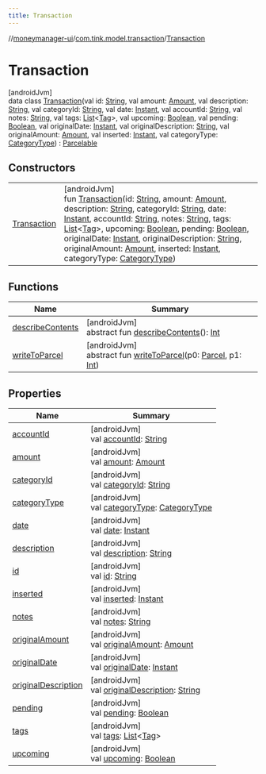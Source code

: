 ```yaml
---
title: Transaction
---
```

//[moneymanager-ui](../../../index.html)/[com.tink.model.transaction](../index.html)/[Transaction](index.html)



# Transaction



[androidJvm]\
data class [Transaction](index.html)(val id: [String](https://kotlinlang.org/api/latest/jvm/stdlib/kotlin/-string/index.html), val amount: [Amount](../../com.tink.model.misc/-amount/index.html), val description: [String](https://kotlinlang.org/api/latest/jvm/stdlib/kotlin/-string/index.html), val categoryId: [String](https://kotlinlang.org/api/latest/jvm/stdlib/kotlin/-string/index.html), val date: [Instant](https://developer.android.com/reference/kotlin/java/time/Instant.html), val accountId: [String](https://kotlinlang.org/api/latest/jvm/stdlib/kotlin/-string/index.html), val notes: [String](https://kotlinlang.org/api/latest/jvm/stdlib/kotlin/-string/index.html), val tags: [List](https://kotlinlang.org/api/latest/jvm/stdlib/kotlin.collections/-list/index.html)&lt;[Tag](../-tag/index.html)&gt;, val upcoming: [Boolean](https://kotlinlang.org/api/latest/jvm/stdlib/kotlin/-boolean/index.html), val pending: [Boolean](https://kotlinlang.org/api/latest/jvm/stdlib/kotlin/-boolean/index.html), val originalDate: [Instant](https://developer.android.com/reference/kotlin/java/time/Instant.html), val originalDescription: [String](https://kotlinlang.org/api/latest/jvm/stdlib/kotlin/-string/index.html), val originalAmount: [Amount](../../com.tink.model.misc/-amount/index.html), val inserted: [Instant](https://developer.android.com/reference/kotlin/java/time/Instant.html), val categoryType: [CategoryType](../-category-type/index.html)) : [Parcelable](https://developer.android.com/reference/kotlin/android/os/Parcelable.html)



## Constructors


| | |
|---|---|
| [Transaction](-transaction.html) | [androidJvm]<br>fun [Transaction](-transaction.html)(id: [String](https://kotlinlang.org/api/latest/jvm/stdlib/kotlin/-string/index.html), amount: [Amount](../../com.tink.model.misc/-amount/index.html), description: [String](https://kotlinlang.org/api/latest/jvm/stdlib/kotlin/-string/index.html), categoryId: [String](https://kotlinlang.org/api/latest/jvm/stdlib/kotlin/-string/index.html), date: [Instant](https://developer.android.com/reference/kotlin/java/time/Instant.html), accountId: [String](https://kotlinlang.org/api/latest/jvm/stdlib/kotlin/-string/index.html), notes: [String](https://kotlinlang.org/api/latest/jvm/stdlib/kotlin/-string/index.html), tags: [List](https://kotlinlang.org/api/latest/jvm/stdlib/kotlin.collections/-list/index.html)&lt;[Tag](../-tag/index.html)&gt;, upcoming: [Boolean](https://kotlinlang.org/api/latest/jvm/stdlib/kotlin/-boolean/index.html), pending: [Boolean](https://kotlinlang.org/api/latest/jvm/stdlib/kotlin/-boolean/index.html), originalDate: [Instant](https://developer.android.com/reference/kotlin/java/time/Instant.html), originalDescription: [String](https://kotlinlang.org/api/latest/jvm/stdlib/kotlin/-string/index.html), originalAmount: [Amount](../../com.tink.model.misc/-amount/index.html), inserted: [Instant](https://developer.android.com/reference/kotlin/java/time/Instant.html), categoryType: [CategoryType](../-category-type/index.html)) |


## Functions


| Name | Summary |
|---|---|
| [describeContents](../../com.tink.service.provider/-provider-filter/index.html#-1578325224%2FFunctions%2F1000845458) | [androidJvm]<br>abstract fun [describeContents](../../com.tink.service.provider/-provider-filter/index.html#-1578325224%2FFunctions%2F1000845458)(): [Int](https://kotlinlang.org/api/latest/jvm/stdlib/kotlin/-int/index.html) |
| [writeToParcel](../../com.tink.service.provider/-provider-filter/index.html#-1754457655%2FFunctions%2F1000845458) | [androidJvm]<br>abstract fun [writeToParcel](../../com.tink.service.provider/-provider-filter/index.html#-1754457655%2FFunctions%2F1000845458)(p0: [Parcel](https://developer.android.com/reference/kotlin/android/os/Parcel.html), p1: [Int](https://kotlinlang.org/api/latest/jvm/stdlib/kotlin/-int/index.html)) |


## Properties


| Name | Summary |
|---|---|
| [accountId](account-id.html) | [androidJvm]<br>val [accountId](account-id.html): [String](https://kotlinlang.org/api/latest/jvm/stdlib/kotlin/-string/index.html) |
| [amount](amount.html) | [androidJvm]<br>val [amount](amount.html): [Amount](../../com.tink.model.misc/-amount/index.html) |
| [categoryId](category-id.html) | [androidJvm]<br>val [categoryId](category-id.html): [String](https://kotlinlang.org/api/latest/jvm/stdlib/kotlin/-string/index.html) |
| [categoryType](category-type.html) | [androidJvm]<br>val [categoryType](category-type.html): [CategoryType](../-category-type/index.html) |
| [date](date.html) | [androidJvm]<br>val [date](date.html): [Instant](https://developer.android.com/reference/kotlin/java/time/Instant.html) |
| [description](description.html) | [androidJvm]<br>val [description](description.html): [String](https://kotlinlang.org/api/latest/jvm/stdlib/kotlin/-string/index.html) |
| [id](id.html) | [androidJvm]<br>val [id](id.html): [String](https://kotlinlang.org/api/latest/jvm/stdlib/kotlin/-string/index.html) |
| [inserted](inserted.html) | [androidJvm]<br>val [inserted](inserted.html): [Instant](https://developer.android.com/reference/kotlin/java/time/Instant.html) |
| [notes](notes.html) | [androidJvm]<br>val [notes](notes.html): [String](https://kotlinlang.org/api/latest/jvm/stdlib/kotlin/-string/index.html) |
| [originalAmount](original-amount.html) | [androidJvm]<br>val [originalAmount](original-amount.html): [Amount](../../com.tink.model.misc/-amount/index.html) |
| [originalDate](original-date.html) | [androidJvm]<br>val [originalDate](original-date.html): [Instant](https://developer.android.com/reference/kotlin/java/time/Instant.html) |
| [originalDescription](original-description.html) | [androidJvm]<br>val [originalDescription](original-description.html): [String](https://kotlinlang.org/api/latest/jvm/stdlib/kotlin/-string/index.html) |
| [pending](pending.html) | [androidJvm]<br>val [pending](pending.html): [Boolean](https://kotlinlang.org/api/latest/jvm/stdlib/kotlin/-boolean/index.html) |
| [tags](tags.html) | [androidJvm]<br>val [tags](tags.html): [List](https://kotlinlang.org/api/latest/jvm/stdlib/kotlin.collections/-list/index.html)&lt;[Tag](../-tag/index.html)&gt; |
| [upcoming](upcoming.html) | [androidJvm]<br>val [upcoming](upcoming.html): [Boolean](https://kotlinlang.org/api/latest/jvm/stdlib/kotlin/-boolean/index.html) |

